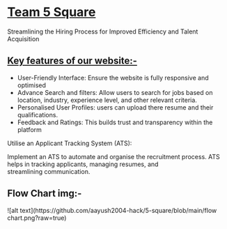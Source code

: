 <h1><u>Team 5 Square</u></h1>

Streamlining the Hiring Process for  Improved Efficiency and Talent Acquisition

<h2><u>Key features of our website:-</u></h2>

<ul>
  <li>User-Friendly Interface: Ensure the website is fully responsive  and optimised
</li>
  <li>Advance Search and filters: Allow users to search for jobs based on location, industry, experience level, and other relevant criteria.
</li>
  <li>Personalised User Profiles: users can upload there resume and their qualifications.
</li>
  <li>Feedback and Ratings: This builds trust and transparency within the platform</li>
</ul>


Utilise an Applicant Tracking System (ATS):

Implement an ATS to automate and organise the recruitment process.
ATS helps in tracking applicants, managing resumes, and streamlining communication.
<h2>Flow Chart img:-</h2>
![alt text](https://github.com/aayush2004-hack/5-square/blob/main/flow chart.png?raw=true)
